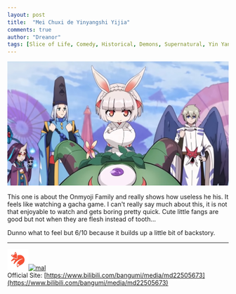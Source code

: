 ```yaml
---
layout: post
title:  "Mei Chuxi de Yinyangshi Yijia"
comments: true
author: "Dreanor"
tags: [Slice of Life, Comedy, Historical, Demons, Supernatural, Yin Yang Shi]
---
```


![img](..\assets\posts\mei_chuxi.jpg)

This one is about the Onmyoji Family and really shows how useless he his. It feels like watching a gacha game. I can't really say much about this, it is not that enjoyable to watch and gets boring pretty quick.
Cute little fangs are good but not when they are flesh instead of tooth...
  
Dunno what to feel but 6/10 because it builds up a little bit of backstory.

---

[![kitsu](..\assets\kitsu.png)](https://kitsu.io/anime/mei-chuxi-de-yinyangshi-yijia)[![mal](..\assets\mal.ico)](https://myanimelist.net/anime/39678/Mei_Chuxi_de_Yinyangshi_Yijia)  
Official Site: [https://www.bilibili.com/bangumi/media/md22505673](https://www.bilibili.com/bangumi/media/md22505673)  